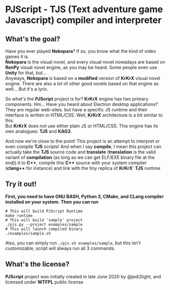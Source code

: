 # PJScript - TJS (Text adventure game Javascript) compiler and interpreter

## What's the goal?

Have you ever played **Nekopara**? If so, you know what the kind of video games it is.  
**Nekopara** is the visual novel, and every visual novel nowadays are based on **RenPy**
visual novel engine, as you may be heard. Some people even use **Unity** for that, but...  
Anyways, **Nekopara** is based on a **modified** version of **KrKrX** visual novel engine.
There are also a lot of other good novels based on that engine as well... But it's a lyric.  

So what's the **PJScript** project is for? **KrKrX** engine has two primary components. Hm...
Have you heard about Electron desktop applications? They are regular web-sites. but have a specific
JS runtime and their interface is written in HTML/CSS. Well, **KrKrX** architecture is a bit similar to this.  
But **KrKrX** does not use either plain JS or HTML/CSS. This engine has its own analogues: **TJS** and **KAG3**.

And now we're close to the point! This project is an attempt to interpret or even compile **TJS** scripts! And when
I say **compile**, I mean this project can actually take the **TJS** source code and **translate**
(**translation** is the valid variant of **compilation** (as long as we can get ELF/EXE binary file at the end)) it
to **C++**, compile this **C++** source with your system compiler (**clang++** for instance) and link with the tiny
replica of **KrKrX**' **TJS** runtime

## Try it out!

**First, you need to have GNU BASH, Python 3, CMake, and CLang compiler installed on your system. Then you can run**  
```shell
# This will build PJScript Runtime
make runtime
# This will build 'sample' project
./pjs.py --project examples/sample
# This will launch compiled binary
./examples/sample.sh
```

Also, you can simply run `./pjs.sh examples/sample`, but this isn't customizable, script will always run all 3 commands.

## What's the license?

**PJScript** project was initially created in late June 2020 by @jedi2light, and licensed under **WTFPL** public license